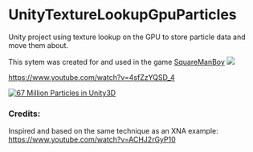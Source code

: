 # UnityTextureLookupGpuParticles

Unity project using texture lookup on the GPU to store particle data and move them about. 

This sytem was created for and used in the game [SquareManBoy](https://store.steampowered.com/app/1639710/SquareManBoy/)
![](https://github.com/Johanw123/UnityTextureLookupGpuParticles/blob/main/goal.gif)

https://www.youtube.com/watch?v=4sfZzYQSD_4

[![67 Million Particles in Unity3D](https://img.youtube.com/vi/4sfZzYQSD_4/0.jpg)](https://www.youtube.com/watch?v=4sfZzYQSD_4)

### Credits:
Inspired and based on the same technique as an XNA example: 
https://www.youtube.com/watch?v=ACHJ2rGyP10
